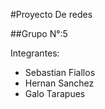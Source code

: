 #Proyecto De redes

##Grupo N°:5

Integrantes:
- Sebastian Fiallos
- Hernan Sanchez 
- Galo Tarapues

